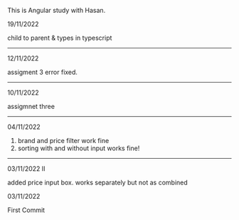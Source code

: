 This is Angular study with Hasan.

19/11/2022

child to parent & types in typescript

---

12/11/2022

assigment 3 error fixed.

---

10/11/2022

assigmnet three

---

04/11/2022

1. brand and price filter work fine
2. sorting with and without input works fine!

---

03/11/2022 II

added price input box.
works separately but not as combined

03/11/2022

First Commit
